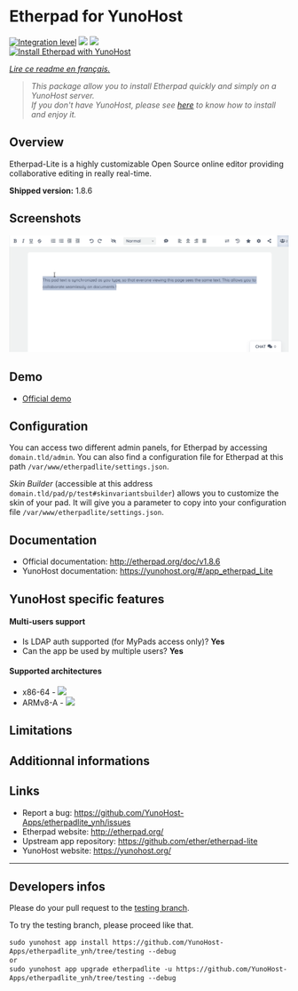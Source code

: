 # Etherpad for YunoHost

[![Integration level](https://dash.yunohost.org/integration/etherpad.svg)](https://dash.yunohost.org/appci/app/etherpad) ![](https://ci-apps.yunohost.org/ci/badges/etherpad.status.svg) [![](https://ci-apps.yunohost.org/ci/badges/etherpad.maintain.svg)](https://github.com/YunoHost/Apps/#what-to-do-if-i-cant-maintain-my-app-anymore-)  
[![Install Etherpad with YunoHost](https://install-app.yunohost.org/install-with-yunohost.png)](https://install-app.yunohost.org/?app=etherpadlite)

*[Lire ce readme en français.](./README_fr.md)*

> *This package allow you to install Etherpad quickly and simply on a YunoHost server.  
If you don't have YunoHost, please see [here](https://yunohost.org/#/install) to know how to install and enjoy it.*

## Overview
Etherpad-Lite is a highly customizable Open Source online editor providing collaborative editing in really real-time.

**Shipped version:** 1.8.6

## Screenshots

![](https://github.com/ether/etherpad-lite/blob/develop/doc/images/etherpad_demo.gif)

## Demo

* [Official demo](https://video.etherpad.com/)

## Configuration

You can access two different admin panels, for Etherpad by accessing `domain.tld/admin`. 
You can also find a configuration file for Etherpad at this path `/var/www/etherpadlite/settings.json`.

*Skin Builder* (accessible at this address `domain.tld/pad/p/test#skinvariantsbuilder`) allows you to customize the skin of your pad. It will give you a parameter to copy into your configuration file `/var/www/etherpadlite/settings.json`.

## Documentation

 * Official documentation: http://etherpad.org/doc/v1.8.6
 * YunoHost documentation: https://yunohost.org/#/app_etherpad_Lite

## YunoHost specific features

#### Multi-users support

 * Is LDAP auth supported (for MyPads access only)? **Yes**
 * Can the app be used by multiple users? **Yes**

#### Supported architectures

* x86-64 - [![](https://ci-apps.yunohost.org/ci/logs/etherpadlite%20%28Apps%29.svg)](https://ci-apps.yunohost.org/ci/apps/etherpadlite/)
* ARMv8-A - [![](https://ci-apps-arm.yunohost.org/ci/logs/etherpadlite%20%28Apps%29.svg)](https://ci-apps-arm.yunohost.org/ci/apps/etherpadlite/)

## Limitations

## Additionnal informations

## Links

 * Report a bug: https://github.com/YunoHost-Apps/etherpadlite_ynh/issues
 * Etherpad website: http://etherpad.org/
 * Upstream app repository: https://github.com/ether/etherpad-lite
 * YunoHost website: https://yunohost.org/

---

## Developers infos

Please do your pull request to the [testing branch](https://github.com/YunoHost-Apps/etherpadlite_ynh/tree/testing).

To try the testing branch, please proceed like that.
```
sudo yunohost app install https://github.com/YunoHost-Apps/etherpadlite_ynh/tree/testing --debug
or
sudo yunohost app upgrade etherpadlite -u https://github.com/YunoHost-Apps/etherpadlite_ynh/tree/testing --debug
```
